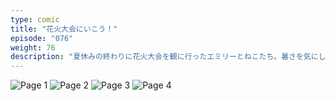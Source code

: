 ```yaml
---
type: comic
title: "花火大会にいこう！"
episode: "076"
weight: 76
description: "夏休みの終わりに花火大会を観に行ったエミリーとねこたち。暑さを気にしていたビオラちゃんも、オレンジの頑張りで機嫌が直り… 😋"
---
```


![Page 1](cut-1.jpg)
![Page 2](cut-2.jpg)
![Page 3](cut-3.jpg)
![Page 4](cut-4.jpg)

